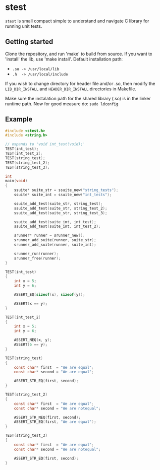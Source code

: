 # stest
`stest` is small compact simple to understand and navigate
C library for running unit tests.

## Getting started
Clone the repository, and run 'make' to build from source.
If you want to 'install' the lib, use 'make install'.
Default installation path:
 - `.so -> /usr/local/lib`
 - `.h  -> /usr/local/include`

If you wish to change directory for header file and/or .so,
then modify the `LIB_DIR_INSTALL` and `HEADER_DIR_INSTALL`
directories in Makefile.

Make sure the instalation path for the shared library (.so) is
in the linker runtime path.
Now for good measure do: `sudo ldconfig`

## Example

```c
#include <stest.h>
#include <string.h>

// expands to 'void int_test(void);'
TEST(int_test);
TEST(int_test_2);
TEST(string_test);
TEST(string_test_2);
TEST(string_test_3);

int
main(void)
{
    ssuite* suite_str = ssuite_new("string_tests");
    ssuite* suite_int = ssuite_new("int_tests");

    ssuite_add_test(suite_str, string_test);
    ssuite_add_test(suite_str, string_test_2);
    ssuite_add_test(suite_str, string_test_3);

    ssuite_add_test(suite_int, int_test);
    ssuite_add_test(suite_int, int_test_2);

    srunner* runner = srunner_new();
    srunner_add_suite(runner, suite_str);
    srunner_add_suite(runner, suite_int);

    srunner_run(runner);
    srunner_free(runner);
}

TEST(int_test)
{
    int x = 5;
    int y = 6;

    ASSERT_EQ(sizeof(x), sizeof(y));

    ASSERT(x == y);
}

TEST(int_test_2)
{
    int x = 5;
    int y = 6;

    ASSERT_NEQ(x, y);
    ASSERT(6 == y);
}

TEST(string_test)
{
    const char* first  = "We are equal";
    const char* second = "We are equal";

    ASSERT_STR_EQ(first, second);
}

TEST(string_test_2)
{
    const char* first  = "We are equal";
    const char* second = "We are notequal";

    ASSERT_STR_NEQ(first, second);
    ASSERT_STR_EQ(first, "We are equal");
}

TEST(string_test_3)
{
    const char* first  = "We are equal";
    const char* second = "We are notequal";

    ASSERT_STR_EQ(first, second);
}
```
